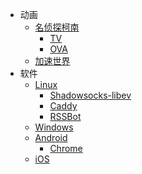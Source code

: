- 动画
  + [名侦探柯南](/anime/detective-conan.md)
    - [TV](/anime/detective-conan.md#tv)
    - [OVA](/anime/detective-conan.md#ova)
  + [加速世界](/anime/accel-world.md)
- 软件
  + [Linux](/software/linux.md)
    - [Shadowsocks-libev](/software/linux.md#shadowsocks-libev)
    - [Caddy](/software/linux.md#caddy)
    - [RSSBot](/software/linux.md#rssbot)
  + [Windows](/software/windows.md)
  + [Android](/software/android.md)
    - [Chrome](/software/android.md#chrome)
  + [iOS](/software/ios.md)